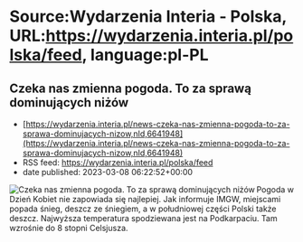 # Source:Wydarzenia Interia - Polska, URL:https://wydarzenia.interia.pl/polska/feed, language:pl-PL

## Czeka nas zmienna pogoda. To za sprawą dominujących niżów
 - [https://wydarzenia.interia.pl/news-czeka-nas-zmienna-pogoda-to-za-sprawa-dominujacych-nizow,nId,6641948](https://wydarzenia.interia.pl/news-czeka-nas-zmienna-pogoda-to-za-sprawa-dominujacych-nizow,nId,6641948)
 - RSS feed: https://wydarzenia.interia.pl/polska/feed
 - date published: 2023-03-08 06:22:52+00:00

<p><a href="https://wydarzenia.interia.pl/news-czeka-nas-zmienna-pogoda-to-za-sprawa-dominujacych-nizow,nId,6641948"><img align="left" alt="Czeka nas zmienna pogoda. To za sprawą dominujących niżów " src="https://i.iplsc.com/czeka-nas-zmienna-pogoda-to-za-sprawa-dominujacych-nizow/00069COT5P94U0CP-C321.jpg" /></a>Pogoda w Dzień Kobiet nie zapowiada się najlepiej. Jak informuje IMGW, miejscami popada śnieg, deszcz ze śniegiem, a w południowej części Polski także deszcz. Najwyższa temperatura spodziewana jest na Podkarpaciu. Tam wzrośnie do 8 stopni Celsjusza.
</p><br clear="all" />

